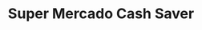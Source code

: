 ---
title: "Super Mercado Cash Saver"
url: /duncanville/super-mercado-cash-saver/
shop: supermarket
---